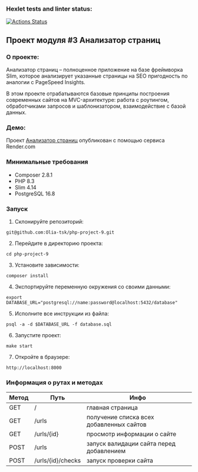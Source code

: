 ### Hexlet tests and linter status:

[![Actions Status](https://github.com/Olia-tsk/php-project-9/actions/workflows/hexlet-check.yml/badge.svg)](https://github.com/Olia-tsk/php-project-9/actions)

## Проект модуля #3 Анализатор страниц

### О проекте:

Анализатор страниц – полноценное приложение на базе фреймворка Slim, которое анализирует указанные страницы на SEO пригодность по аналогии с PageSpeed Insights.

В этом проекте отрабатываются базовые принципы построения современных сайтов на MVC-архитектуре: работа с роутингом, обработчиками запросов и шаблонизатором, взаимодействие с базой данных.

### Демо:

Проект [Анализатор страниц](https://php-project-9-1-bib6.onrender.com) опубликован с помощью сервиса Render.com

### Минимальные требования

- Composer 2.8.1
- PHP 8.3
- Slim 4.14
- PostgreSQL 16.8

### Запуск

1. Склонируйте репозиторий:

```
git@github.com:Olia-tsk/php-project-9.git
```

2. Перейдите в директорию проекта:

```
cd php-project-9
```

3. Установите зависимости:

```
composer install
```

4. Экспортируйте переменную окружения со своими данными:

```
export DATABASE_URL="postgresql://name:password@localhost:5432/database"
```

5. Исполните все инструкции из файла:

```
psql -a -d $DATABASE_URL -f database.sql
```

6. Запустите проект:

```
make start
```

7. Откройте в браузере:

```
http://localhost:8000
```

### Информация о рутах и методах

| Метод | Путь              | Инфо                                     |
| ----- | ----------------- | ---------------------------------------- |
| GET   | /                 | главная страница                         |
| GET   | /urls             | получение списка всех добавленных сайтов |
| GET   | /urls/{id}        | просмотр информации о сайте              |
| POST  | /urls             | запуск валидации сайта перед добавлением |
| POST  | /urls/{id}/checks | запуск проверки сайта                    |
